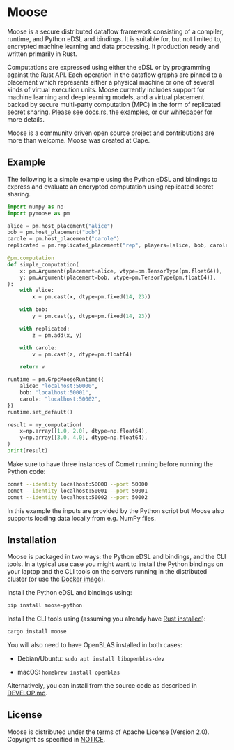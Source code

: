 # Moose

Moose is a secure distributed dataflow framework consisting of a compiler, runtime, and Python eDSL and bindings. It is suitable for, but not limited to, encrypted machine learning and data processing. It production ready and written primarily in Rust.

Computations are expressed using either the eDSL or by programming against the Rust API. Each operation in the dataflow graphs are pinned to a placement which represents either a physical machine or one of several kinds of virtual execution units. Moose currently includes support for machine learning and deep learning models, and a virtual placement backed by secure multi-party computation (MPC) in the form of replicated secret sharing. Please see [docs.rs](https://docs.rs/moose/), the [examples](https://github.com/tf-encrypted/moose/examples/), or our [whitepaper](https://github.com/tf-encrypted/moose-whitepaper) for more details.

Moose is a community driven open source project and contributions are more than welcome. Moose was created at Cape.

## Example

The following is a simple example using the Python eDSL and bindings to express and evaluate an encrypted computation using replicated secret sharing.

```python
import numpy as np
import pymoose as pm

alice = pm.host_placement("alice")
bob = pm.host_placement("bob")
carole = pm.host_placement("carole")
replicated = pm.replicated_placement("rep", players=[alice, bob, carole])

@pm.computation
def simple_computation(
    x: pm.Argument(placement=alice, vtype=pm.TensorType(pm.float64)),
    y: pm.Argument(placement=bob, vtype=pm.TensorType(pm.float64)),
):
    with alice:
        x = pm.cast(x, dtype=pm.fixed(14, 23))

    with bob:
        y = pm.cast(y, dtype=pm.fixed(14, 23))

    with replicated:
        z = pm.add(x, y)

    with carole:
        v = pm.cast(z, dtype=pm.float64)

    return v

runtime = pm.GrpcMooseRuntime({
    alice: "localhost:50000",
    bob: "localhost:50001",
    carole: "localhost:50002",
})
runtime.set_default()

result = my_computation(
    x=np.array([1.0, 2.0], dtype=np.float64),
    y=np.array([3.0, 4.0], dtype=np.float64),
)
print(result)
```

Make sure to have three instances of Comet running before running the Python code:

```sh
comet --identity localhost:50000 --port 50000
comet --identity localhost:50001 --port 50001
comet --identity localhost:50002 --port 50002
```

In this example the inputs are provided by the Python script but Moose also supports loading data locally from e.g. NumPy files.


## Installation

Moose is packaged in two ways: the Python eDSL and bindings, and the CLI tools. In a typical use case you might want to install the Python bindings on your laptop and the CLI tools on the servers running in the distributed cluster (or use the [Docker image](https://hub.docker.com/r/tfencrypted/moose)).

Install the Python eDSL and bindings using:

```sh
pip install moose-python
```

Install the CLI tools using (assuming you already have [Rust installed](https://www.rust-lang.org/learn/get-started)):

```sh
cargo install moose
```

You will also need to have OpenBLAS installed in both cases:

- Debian/Ubuntu: `sudo apt install libopenblas-dev`

- macOS: `homebrew install openblas`

Alternatively, you can install from the source code as described in [DEVELOP.md](./DEVELOP.md).

## License

Moose is distributed under the terms of Apache License (Version 2.0). Copyright as specified in [NOTICE](./NOTICE).
